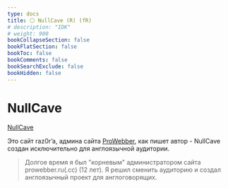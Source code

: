 ```yaml
---
type: docs
title: ⚪️ NullCave (R) (fR)
# description: "IDK"
# weight: 900
bookCollapseSection: false
bookFlatSection: false
bookToc: false
bookComments: false
bookSearchExclude: false
bookHidden: false
---
```


# NullCave

[NullCave](https://nullcave.club/?nt)

Это сайт raz0r’a, админа сайта [ProWebber](../prowebber), как пишет автор - NullCave создан исключительно для англоязычной аудитории.

> Долгое время я был "корневым" администратором сайта prowebber.ru(.cc) (12 лет). Я решил сменить аудиторию и создал англоязычный проект для англоговорящих.
